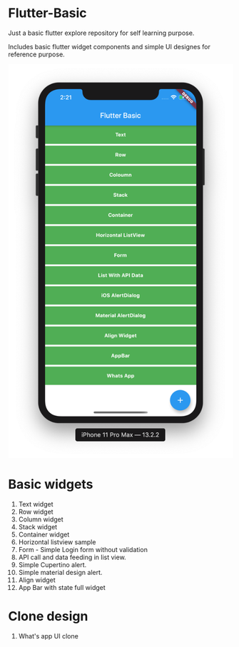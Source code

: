 # Flutter-Basic

Just a basic flutter explore repository for self learning purpose.

Includes basic flutter widget components and simple UI designes for reference purpose.

![Initial Screen](https://github.com/dineshn19/Flutter-Basic/blob/master/assets/fonts/screenshots/FrontView.png)

# Basic widgets
1. Text widget 
2. Row widget 
3. Column widget
4. Stack widget
5. Container widget
6. Horizontal listview sample
7. Form - Simple Login form without validation
8. API call and data feeding in list view.
9. Simple Cupertino alert.
10. Simple material design alert.
11. Align widget
12. App Bar with state full widget

# Clone design
1. What's app UI clone
